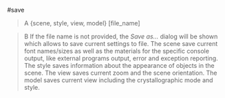 #save

>A {scene, style, view, model} [file_name]

>B If the file name is not provided, the *Save as...* dialog will be shown which allows to save current settings to file. The scene save current font names/sizes as well as the materials for the specific console output, like external programs output, error and exception reporting.
The style saves information about the appearance of objects in the scene.
The view saves current zoom and the scene orientation.
The model saves current view including the crystallographic mode and style.
